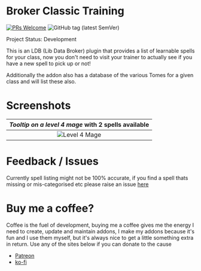 # Broker Classic Training

[![PRs Welcome](https://img.shields.io/badge/PRs-welcome-brightgreen.svg?style=flat-square)](http://makeapullrequest.com)
![GitHub tag (latest SemVer)](https://img.shields.io/github/tag/ps-wow/Broker_Classic_Training.svg)

Project Status: Development

This is an LDB (Lib Data Broker) plugin that provides a list of learnable spells for your class, now you don't need to visit your trainer to actually see if you have a new spell to pick up or not!

Additionally the addon also has a database of the various Tomes for a given class and will list these also.

# Screenshots



| *Tooltip on a level 4 mage* with 2 spells available |
|:--:| 
| ![Level 4 Mage](https://raw.githubusercontent.com/ps-wow/Broker_Classic_Training/master/screenshots/Level_4_Mage.png) |

# Feedback / Issues

Currently spell listing might not be 100% accurate, if you find a spell thats missing or mis-categorised etc please raise an issue [here](https://github.com/ps-wow/Broker_Classic_Training/issues)

# Buy me a coffee?

Coffee is the fuel of development, buying me a coffee gives me the energy I need to create, update and maintain addons, I make my addons because it's fun and I use them myself, but it's always nice to get a little something extra in return.  Use any of the sites below if you can donate to the cause

 - [Patreon](https://patreon.com/privatesniper)
 - [ko-fi](https://ko-fi.com/privatesniper)
